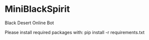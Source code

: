 # MiniBlackSpirit
Black Desert Online Bot

Please install required packages with: pip install -r requirements.txt

